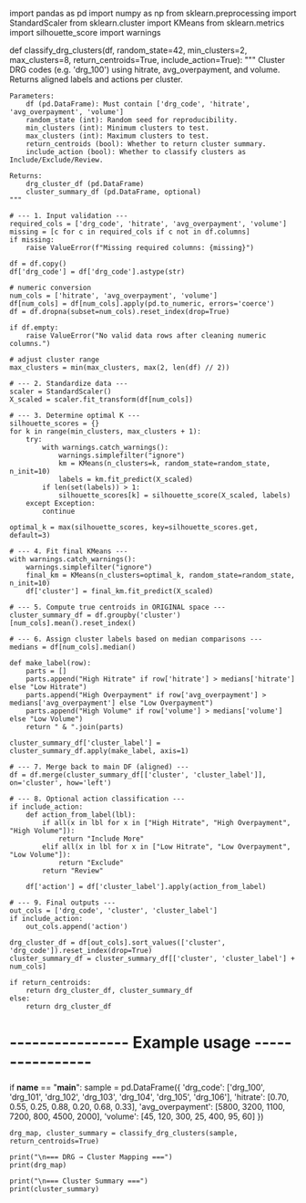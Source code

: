 import pandas as pd
import numpy as np
from sklearn.preprocessing import StandardScaler
from sklearn.cluster import KMeans
from sklearn.metrics import silhouette_score
import warnings


def classify_drg_clusters(df,
                          random_state=42,
                          min_clusters=2,
                          max_clusters=8,
                          return_centroids=True,
                          include_action=True):
    """
    Cluster DRG codes (e.g. 'drg_100') using hitrate, avg_overpayment, and volume.
    Returns aligned labels and actions per cluster.

    Parameters:
        df (pd.DataFrame): Must contain ['drg_code', 'hitrate', 'avg_overpayment', 'volume']
        random_state (int): Random seed for reproducibility.
        min_clusters (int): Minimum clusters to test.
        max_clusters (int): Maximum clusters to test.
        return_centroids (bool): Whether to return cluster summary.
        include_action (bool): Whether to classify clusters as Include/Exclude/Review.

    Returns:
        drg_cluster_df (pd.DataFrame)
        cluster_summary_df (pd.DataFrame, optional)
    """

    # --- 1. Input validation ---
    required_cols = ['drg_code', 'hitrate', 'avg_overpayment', 'volume']
    missing = [c for c in required_cols if c not in df.columns]
    if missing:
        raise ValueError(f"Missing required columns: {missing}")

    df = df.copy()
    df['drg_code'] = df['drg_code'].astype(str)

    # numeric conversion
    num_cols = ['hitrate', 'avg_overpayment', 'volume']
    df[num_cols] = df[num_cols].apply(pd.to_numeric, errors='coerce')
    df = df.dropna(subset=num_cols).reset_index(drop=True)

    if df.empty:
        raise ValueError("No valid data rows after cleaning numeric columns.")

    # adjust cluster range
    max_clusters = min(max_clusters, max(2, len(df) // 2))

    # --- 2. Standardize data ---
    scaler = StandardScaler()
    X_scaled = scaler.fit_transform(df[num_cols])

    # --- 3. Determine optimal K ---
    silhouette_scores = {}
    for k in range(min_clusters, max_clusters + 1):
        try:
            with warnings.catch_warnings():
                warnings.simplefilter("ignore")
                km = KMeans(n_clusters=k, random_state=random_state, n_init=10)
                labels = km.fit_predict(X_scaled)
            if len(set(labels)) > 1:
                silhouette_scores[k] = silhouette_score(X_scaled, labels)
        except Exception:
            continue

    optimal_k = max(silhouette_scores, key=silhouette_scores.get, default=3)

    # --- 4. Fit final KMeans ---
    with warnings.catch_warnings():
        warnings.simplefilter("ignore")
        final_km = KMeans(n_clusters=optimal_k, random_state=random_state, n_init=10)
        df['cluster'] = final_km.fit_predict(X_scaled)

    # --- 5. Compute true centroids in ORIGINAL space ---
    cluster_summary_df = df.groupby('cluster')[num_cols].mean().reset_index()

    # --- 6. Assign cluster labels based on median comparisons ---
    medians = df[num_cols].median()

    def make_label(row):
        parts = []
        parts.append("High Hitrate" if row['hitrate'] > medians['hitrate'] else "Low Hitrate")
        parts.append("High Overpayment" if row['avg_overpayment'] > medians['avg_overpayment'] else "Low Overpayment")
        parts.append("High Volume" if row['volume'] > medians['volume'] else "Low Volume")
        return " & ".join(parts)

    cluster_summary_df['cluster_label'] = cluster_summary_df.apply(make_label, axis=1)

    # --- 7. Merge back to main DF (aligned) ---
    df = df.merge(cluster_summary_df[['cluster', 'cluster_label']], on='cluster', how='left')

    # --- 8. Optional action classification ---
    if include_action:
        def action_from_label(lbl):
            if all(x in lbl for x in ["High Hitrate", "High Overpayment", "High Volume"]):
                return "Include More"
            elif all(x in lbl for x in ["Low Hitrate", "Low Overpayment", "Low Volume"]):
                return "Exclude"
            return "Review"

        df['action'] = df['cluster_label'].apply(action_from_label)

    # --- 9. Final outputs ---
    out_cols = ['drg_code', 'cluster', 'cluster_label']
    if include_action:
        out_cols.append('action')

    drg_cluster_df = df[out_cols].sort_values(['cluster', 'drg_code']).reset_index(drop=True)
    cluster_summary_df = cluster_summary_df[['cluster', 'cluster_label'] + num_cols]

    if return_centroids:
        return drg_cluster_df, cluster_summary_df
    else:
        return drg_cluster_df


# ---------------- Example usage ----------------
if __name__ == "__main__":
    sample = pd.DataFrame({
        'drg_code': ['drg_100', 'drg_101', 'drg_102', 'drg_103', 'drg_104', 'drg_105', 'drg_106'],
        'hitrate': [0.70, 0.55, 0.25, 0.88, 0.20, 0.68, 0.33],
        'avg_overpayment': [5800, 3200, 1100, 7200, 800, 4500, 2000],
        'volume': [45, 120, 300, 25, 400, 95, 60]
    })

    drg_map, cluster_summary = classify_drg_clusters(sample, return_centroids=True)

    print("\n=== DRG → Cluster Mapping ===")
    print(drg_map)

    print("\n=== Cluster Summary ===")
    print(cluster_summary)
